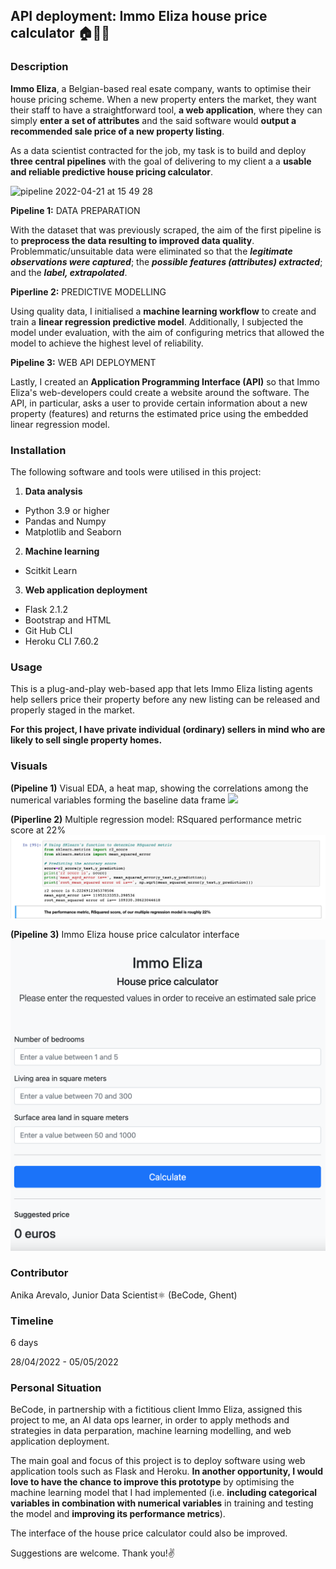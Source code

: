 ## API deployment: Immo Eliza house price calculator 🏠🔢💶

### Description
**Immo Eliza**, a Belgian-based real esate company, wants to optimise their house pricing scheme. When a new property enters the market, they want
their staff to have a straightforward tool, **a web application**, where they can simply **enter a set of attributes** and the said software would 
**output a recommended sale price of a new property listing**. 

As a data scientist contracted for the job, my task is to build and deploy **three central pipelines** with the goal of delivering to my client a
a **usable and reliable predictive house pricing calculator**. 

<img width="668" alt="pipeline 2022-04-21 at 15 49 28" src="https://github.com/anikaarevalo/GNT-Arai-3/blob/962385ab35cfcac06c8381d028553eacc343f2b7/content/00.projects/2ndindproj/assets/Screenshot%202022-05-01%20at%2010.28.19.png">

**Pipeline 1:** 
DATA PREPARATION  

With the dataset that was previously scraped, the aim of the first pipeline is to **preprocess the data resulting to improved data quality**. 
Problemmatic/unsuitable data were eliminated so that the ***legitimate observations were captured***; the ***possible features (attributes) 
extracted***; and the ***label, extrapolated***.

**Piperline 2:** 
PREDICTIVE MODELLING

Using quality data, I initialised a **machine learning workflow** to create and train a **linear regression predictive model**.
Additionally, I subjected the model under evaluation, with the aim of configuring metrics that allowed the model to achieve the highest level
of reliability. 

**Pipeline 3:** 
WEB API DEPLOYMENT

Lastly, I created an **Application Programming Interface (API)** so that Immo Eliza's web-developers could create a website around the software.
The API, in particular, asks a user to provide certain information about a new property (features) and returns the estimated price using the 
embedded linear regression model.

### Installation
The following software and tools were utilised in this project:
1. **Data analysis**
- Python 3.9 or higher
- Pandas and Numpy
- Matplotlib and Seaborn

2. **Machine learning**
- Scitkit Learn

3. **Web application deployment**
- Flask 2.1.2
- Bootstrap and HTML
- Git Hub CLI
- Heroku CLI 7.60.2

### Usage
This is a plug-and-play web-based app that lets Immo Eliza listing agents help sellers price their property before any new listing can be released 
and properly staged in the market. 

**For this project, I have private individual (ordinary) sellers in mind who are likely to sell single property homes.** 

### Visuals

**(Pipeline 1)** Visual EDA, a heat map, showing the correlations among the numerical variables forming the baseline data frame
<img width="400" src="https://github.com/anikaarevalo/GNT-Arai-3/blob/bf5041f64dfe9cf7ce45dbc060a06f7c0b74e4f1/content/00.projects/2ndindproj/assets/heatmap.png">
  
 **(Piperline 2)** Multiple regression model: RSquared performance metric score at 22%
 ![This is a screenshot](https://github.com/anikaarevalo/API-deployment/blob/d26d04dd381e280b38217da79f59ba71bc1109e0/assets/r2score.png)
 
**(Pipeline 3)** Immo Eliza house price calculator interface 
<img width="800" src="https://github.com/anikaarevalo/API-deployment/blob/ddab2155ea791127385772410308572c59bf274c/assets/Immo%20Eliza%20UI.png">
                                                                                              
### Contributor
Anika Arevalo, Junior Data Scientist⚛️ (BeCode, Ghent)

### Timeline
6 days

28/04/2022 - 05/05/2022

### Personal Situation
BeCode, in partnership with a fictitious client Immo Eliza, assigned this project to me, an AI data ops learner, 
in order to apply methods and strategies in data perparation, machine learning modelling, and web application deployment. 

The main goal and focus of this project is to deploy software using web application tools such as Flask and Heroku. **In another opportunity,
I would love to have the chance to improve this prototype** by optimising the machine learning model that I had implemented (i.e. **including categorical
variables in combination with numerical variables** in training and testing the model and **improving its performance metrics**). 

The interface of the house price calculator could also be improved.

Suggestions are welcome. Thank you!✌️ 
